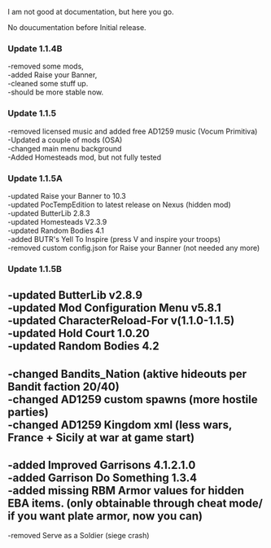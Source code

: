 I am not good at documentation, but here you go.

No doucumentation before Initial release.

### Update 1.1.4B   
-removed some mods,    
-added Raise your Banner,    
-cleaned some stuff up.   
-should be more stable now.   

###  Update 1.1.5   
-removed licensed music and added free AD1259 music (Vocum Primitiva)  
-Updated a couple of mods (OSA)   
-changed main menu background    
-Added Homesteads mod, but not fully tested    

###  Update 1.1.5A   
-updated Raise your Banner to 10.3   
-updated PocTempEdition to latest release on Nexus (hidden mod)   
-updated ButterLib 2.8.3    
-updated Homesteads V2.3.9  
-updated Random Bodies 4.1    
-added BUTR's Yell To Inspire (press V and inspire your troops)   
-removed custom config.json for Raise your Banner (not needed any more)

###  Update 1.1.5B   
-updated ButterLib v2.8.9    
-updated Mod Configuration Menu v5.8.1   
-updated CharacterReload-For v(1.1.0-1.1.5)   
-updated Hold Court 1.0.20   
-updated Random Bodies 4.2    
-       
-changed Bandits_Nation (aktive hideouts per Bandit faction 20/40)     
-changed AD1259 custom spawns (more hostile parties)      
-changed AD1259 Kingdom xml (less wars, France + Sicily at war at game start)   
-   
-added Improved Garrisons 4.1.2.1.0     
-added Garrison Do Something 1.3.4     
-added missing RBM Armor values for hidden EBA items. (only obtainable through cheat mode/ if you want plate armor, now you can)          
-    
-removed Serve as a Soldier (siege crash)     





